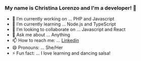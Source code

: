 ### My name is Christina Lorenzo and I'm a developer! 👋


- 🔭 I’m currently working on ... PHP and Javascript
- 🌱 I’m currently learning ... Node.js and TypeScript
- 👯 I’m looking to collaborate on ... Javascript and React
- 💬 Ask me about ... Anything
- 📫 How to reach me: ... [Linkedin](https://www.linkedin.com/in/christinalorenzomontes/)
- 😄 Pronouns: ... She/Her
- ⚡ Fun fact: ... I love learning and dancing salsa!

